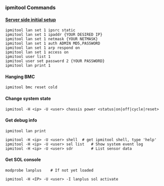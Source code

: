### ipmitool Commands

#### [Server side initial setup](http://www.alleft.com/sysadmin/ipmi-sol-inexpensive-remote-console/)

    ipmitool lan set 1 ipsrc static
    ipmitool lan set 1 ipaddr {YOUR DESIRED IP}
    ipmitool lan set 1 netmask {YOUR NETMASK}
    ipmitool lan set 1 auth ADMIN MD5,PASSWORD
    ipmitool lan set 1 arp respond on
    ipmitool lan set 1 access on
    ipmitool user list 1
    ipmitool user set password 2 {YOUR PASSWORD}
    ipmitool lan print 1

#### Hanging BMC

    ipmitool bmc reset cold

#### Change system state

    ipmitool -H <ip> -U <user> chassis power <status|on|off|cycle|reset>

#### Get debug info

    ipmitool lan print

    ipmitool -H <ip> -U <user> shell  # get ipmitool shell, type 'help'
    ipmitool -H <ip> -U <user> sel list   # Show system event log
    ipmitool -H <ip> -U <user> sdr        # List sensor data

#### Get SOL console

    modprobe lanplus    # If not yet loaded

    ipmitool -H <IP> -U <user> -I lanplus sol activate